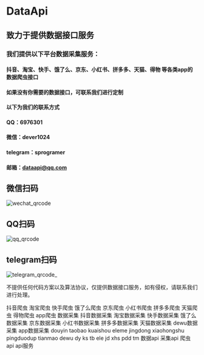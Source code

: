 # DataApi
## 致力于提供数据接口服务 

### 我们提供以下平台数据采集服务：
#### 抖音、淘宝、快手、饿了么、京东、小红书、拼多多、天猫、得物 等各类app的数据爬虫接口
#### 如果没有你需要的数据接口，可联系我们进行定制
#### 以下为我们的联系方式
#### QQ：6976301 
#### 微信：dever1024  
#### telegram：sprogramer 
#### 邮箱：dataapi@qq.com 
## 微信扫码
![wechat_qrcode](https://user-images.githubusercontent.com/124868171/217749002-071baa8e-11ea-4541-ba15-416729808710.png)

## QQ扫码
![qq_qrcode](https://user-images.githubusercontent.com/124868171/221887286-d7dcaccd-9787-4215-98a5-0577d9a333b5.png)

## telegram扫码
![telegram_qrcode_](https://user-images.githubusercontent.com/124868171/217765139-93a37c37-424b-453a-8642-34d788a1761d.png)

不提供任何代码方案以及算法协议，仅提供数据接口服务，如有侵权，请联系我们进行处理。

抖音爬虫 淘宝爬虫 快手爬虫 饿了么爬虫 京东爬虫 小红书爬虫 拼多多爬虫 天猫爬虫 得物爬虫 app爬虫 数据采集 抖音数据采集 淘宝数据采集 快手数据采集 饿了么数据采集 京东数据采集 小红书数据采集 拼多多数据采集 天猫数据采集 dewu数据采集 app数据采集 douyin taobao kuaishou eleme jingdong xiaohongshu pingduodup tianmao dewu dy ks tb ele jd xhs pdd tm 数据api 采集api 爬虫api api服务    
